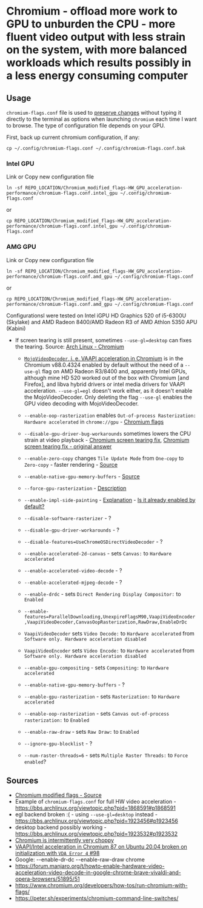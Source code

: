 # Chromium - offload more work to GPU to unburden the CPU - more fluent video output with less strain on the system, with more balanced workloads which results possibly in a less energy consuming computer

## Usage

`chromium-flags.conf` file is used to [preserve changes](https://wiki.archlinux.org/index.php/Chromium#Making_flags_persistent) without typing it directly to the terminal as options when launching `chromium` each time I want to browse. The type of configuration file depends on your GPU.

First, back up current chromium configuration, if any:

    cp ~/.config/chromium-flags.conf ~/.config/chromium-flags.conf.bak

### Intel GPU

Link or Copy new configuration file

    ln -sf REPO_LOCATION/Chromium_modified_flags-HW_GPU_acceleration-performance/chromium-flags.conf.intel_gpu ~/.config/chromium-flags.conf
    
or

    cp REPO_LOCATION/Chromium_modified_flags-HW_GPU_acceleration-performance/chromium-flags.conf.intel_gpu ~/.config/chromium-flags.conf
    
### AMG GPU

Link or Copy new configuration file

    ln -sf REPO_LOCATION/Chromium_modified_flags-HW_GPU_acceleration-performance/chromium-flags.conf.amd_gpu ~/.config/chromium-flags.conf
    
or

    cp REPO_LOCATION/Chromium_modified_flags-HW_GPU_acceleration-performance/chromium-flags.conf.amd_gpu ~/.config/chromium-flags.conf

Configurationsl were tested on Intel iGPU HD Graphics 520 of i5-6300U (Skylake) and AMD Radeon 8400/AMD Radeon R3 of AMD Athlon 5350 APU (Kabini)

- If screen tearing is still present, sometimes `--use-gl=desktop` can fixes the tearing. Source: [Arch Linux - Chromium](https://wiki.archlinux.org/index.php/Chromium#)
    - [`MojoVideoDecoder`, i. e. VAAPI acceleration in Chromium](https://github.com/saiarcot895/chromium-ubuntu-build/issues/98#issuecomment-711220942) is in the Chromium v88.0.4324 enabled by default without the need of a `--use-gl` flag on AMD Radeon R3/8400 and, apparently Intel GPUs, although mine HD 520 worked out of the box with Chromium [and Firefox], and libva hybrid drivers or intel media drivers for VAAPI acceleration. `--use-gl=egl` doesn't work either, as it doesn't enable the MojoVideoDecoder. Only deleting the flag `--use-gl` enables the GPU video decoding with MojoVideoDecoder.
    - `--enable-oop-rasterization` enables `Out-of-process Rasterization: Hardware accelerated` in `chrome://gpu` - [Chromium flags](https://www.reddit.com/r/vscode/comments/fp6zao/how_do_i_pass_chromium_flags_to_vs_code/)
    - `--disable-gpu-driver-bug-workarounds` sometimes lowers the CPU strain at video playback - [Chromium screen tearing fix](https://www.reddit.com/r/archlinux/comments/8n5w7z/chromiumchrome_full_screen_videos_screen_tearing/), [Chromium screen tearing fix - original answer](https://bbs.archlinux.org/viewtopic.php?pid=1788065#p1788065)
    - `--enable-zero-copy` changes `Tile Update Mode` from `One-copy` to `Zero-copy` - faster rendering - [Source](https://www.ghacks.net/2017/01/31/chromes-rendering-gets-faster-here-is-what-google-does-not-tell-you/)
    - `--enable-native-gpu-memory-buffers` - [Source](https://software.intel.com/content/www/us/en/develop/articles/zero-copy-texture-uploads-in-chrome-os.html)
    - `--force-gpu-rasterization` - [Description](https://www.chromium.org/developers/design-documents/chromium-graphics/how-to-get-gpu-rasterization)
    - `--enable-impl-side-painting` - [Explanation](http://www.chromium.org/developers/design-documents/impl-side-painting) - [Is it already enabled by default?](https://codereview.chromium.org/830273003/)
    - `--disable-software-rasterizer` - ?
    - `--disable-gpu-driver-workarounds` - ?
    - `--disable-features=UseChromeOSDirectVideoDecoder` - ?
    - `--enable-accelerated-2d-canvas` - sets `Canvas:` to `Hardware accelerated`
    - `--enable-accelerated-video-decode` - ?
    - `--enable-accelerated-mjpeg-decode` - ?
    - `--enable-drdc` - sets `Direct Rendering Display Compositor:` to `Enabled`

    - `--enable-features=ParallelDownloading,UnexpireFlagsM90,VaapiVideoEncoder,VaapiVideoDecoder,CanvasOopRasterization,RawDraw,EnableDrDc`
    - `VaapiVideoDecoder` sets `Video Decode:` to `Hardware accelerated` from `Software only. Hardware acceleration disabled`
    - `VaapiVideoEncoder` sets `Video Encode:` to `Hardware accelerated` from `Software only. Hardware acceleration disabled`

    - `--enable-gpu-compositing` - sets `Compositing:` to `Hardware accelerated`
    - `--enable-native-gpu-memory-buffers` - ?
    - `--enable-gpu-rasterization` - sets `Rasterization:` to `Hardware accelerated`
    - `--enable-oop-rasterization` - sets `Canvas out-of-process rasterization:` to `Enabled`
    - `--enable-raw-draw` - sets `Raw Draw:` to `Enabled`
    - `--ignore-gpu-blocklist` - ?
    - `--num-raster-threads=6` - sets `Multiple Raster Threads:` to `Force enabled`?


## Sources

- [Chromium modified flags - Source](https://gist.github.com/ibLeDy/1495735312943b9dd646fd9ddf618513)
- Example of `chromium-flags.conf` for full HW video acceleration - https://bbs.archlinux.org/viewtopic.php?pid=1868591#p1868591
- egl backend broken :( - using `--use-gl=desktop` instead - https://bbs.archlinux.org/viewtopic.php?pid=1923456#p1923456
- desktop backend possibly working - https://bbs.archlinux.org/viewtopic.php?pid=1923532#p1923532
- [Chromium is intermittently very choppy](https://bbs.archlinux.org/viewtopic.php?pid=1788065#p1788065)
- [VAAPI/Intel acceleration in Chromium 87 on Ubuntu 20.04 broken on initialization with `VDA Error 4` #98](https://github.com/saiarcot895/chromium-ubuntu-build/issues/98#issuecomment-711220942)
- Google: --enable-dr-dc --enable-raw-draw chrome
- https://forum.manjaro.org/t/howto-enable-hardware-video-acceleration-video-decode-in-google-chrome-brave-vivaldi-and-opera-browsers/51895/51
- https://www.chromium.org/developers/how-tos/run-chromium-with-flags/
- https://peter.sh/experiments/chromium-command-line-switches/
